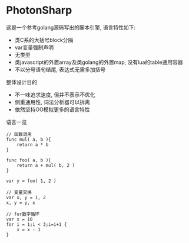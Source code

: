 # PhotonSharp
这是一个参考golang源码写出的脚本引擎, 语言特性如下:

* 类C系的大括号block分隔
* var变量强制声明
* 无类型
* 类javascript的外置array及类golang的外置map, 没有lua的table通用容器
* 不以分号语句结尾, 表达式无需多加括号

整体设计目的
* 不一味追求速度, 但并不表示不优化
* 侧重通用性, 词法分析器可以拆离
* 依然坚持OO模拟更多的语言特性


语言一览
	
	// 函数调用
	func mul( a, b ){
	    return a * b
	}
	
	func foo( a, b ){
	    return a + mul( b, 2 )
	}
	
	var y = foo( 1, 2 )
	
	// 变量交换
	var x, y = 1, 2
	x, y = y, x
	
	// for数字循环
	var x = 10
	for i = 1;i < 3;i=i+1 {
	    x = x - 1
	}

